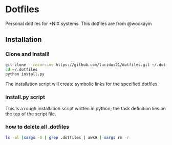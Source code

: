 Dotfiles
========

Personal dotfiles for \*NIX systems.
This dotfiles are from @wookayin

## Installation

### Clone and Install!

```bash
git clone --recursive https://github.com/lucidus21/dotfiles.git ~/.dotfiles
cd ~/.dotfiles
python install.py
```

The installation script will create symbolic links for the specified dotfiles.

### install.py script

This is a rough installation script written in python;
the task definition lies on the top of the script file.

### how to delete all .dotfiles

```bash
ls -al |xargs -0 | grep .dotfiles | awk9 | xargs rm -r
```
